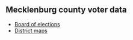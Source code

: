 Mecklenburg county voter data
--------------------

* [Board of elections][boe]
* [District maps][dm]

[boe]: http://charmeck.org/mecklenburg/county/BOE/data/Pages/default.aspx
[dm]: http://charmeck.org/mecklenburg/county/boe/candidate/pages/districtmaps.aspx
